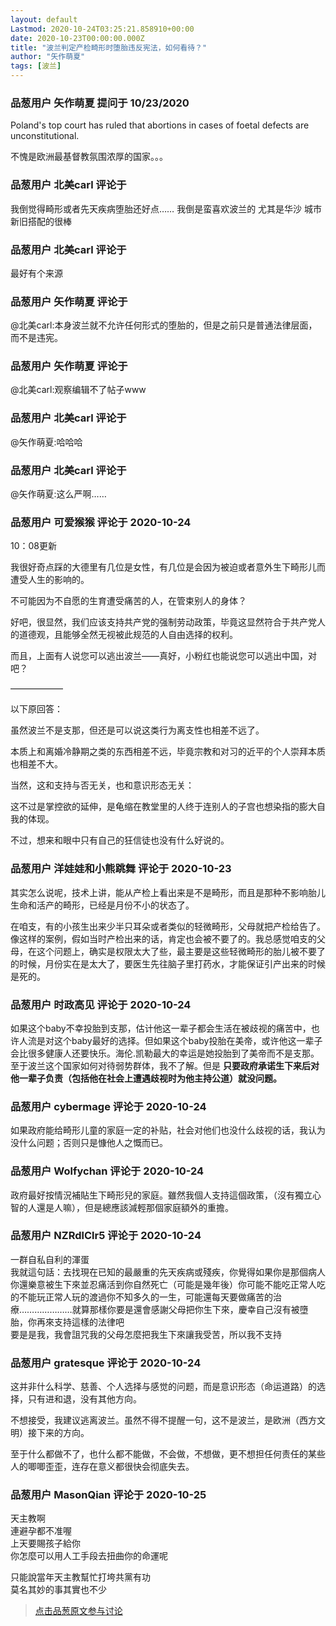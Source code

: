 ```yaml
---
layout: default
Lastmod: 2020-10-24T03:25:21.858910+00:00
date: 2020-10-23T00:00:00.000Z
title: "波兰判定产检畸形时堕胎违反宪法，如何看待？"
author: "矢作萌夏"
tags: [波兰]
---
```



### 品葱用户 **矢作萌夏** 提问于 10/23/2020
    
Poland's top court has ruled that abortions in cases of foetal defects are unconstitutional.  
  
不愧是欧洲最基督教氛围浓厚的国家。。。
    
                

### 品葱用户 **北美carl** 评论于 
        
我倒觉得畸形或者先天疾病堕胎还好点…… 我倒是蛮喜欢波兰的 尤其是华沙 城市新旧搭配的很棒
        
                

### 品葱用户 **北美carl** 评论于 
        
最好有个来源
        
                

### 品葱用户 **矢作萌夏** 评论于 
        
@北美carl:本身波兰就不允许任何形式的堕胎的，但是之前只是普通法律层面，而不是违宪。
        
                

### 品葱用户 **矢作萌夏** 评论于 
        
@北美carl:观察编辑不了帖子www
        
                

### 品葱用户 **北美carl** 评论于 
        
@矢作萌夏:哈哈哈
        
                

### 品葱用户 **北美carl** 评论于 
        
@矢作萌夏:这么严啊……
        
                

### 品葱用户 **可爱猴猴** 评论于 2020-10-24
        
10：08更新  
  
我很好奇点踩的大德里有几位是女性，有几位是会因为被迫或者意外生下畸形儿而遭受人生的影响的。  
  
不可能因为不自愿的生育遭受痛苦的人，在管束别人的身体？  
  
好吧，很显然，我们应该支持共产党的强制劳动政策，毕竟这显然符合于共产党人的道德观，且能够全然无视被此规范的人自由选择的权利。  
  
而且，上面有人说您可以逃出波兰——真好，小粉红也能说您可以逃出中国，对吧？  
  
——————  
  
以下原回答：  
  
虽然波兰不是支那，但还是可以说这类行为离支性也相差不远了。  
  
本质上和离婚冷静期之类的东西相差不远，毕竟宗教和对习的近平的个人崇拜本质也相差不大。  
  
当然，这和支持与否无关，也和意识形态无关：  
  
这不过是掌控欲的延伸，是龟缩在教堂里的人终于连别人的子宫也想染指的膨大自我的体现。  
  
不过，想来和眼中只有自己的狂信徒也没有什么好说的。
        
                

### 品葱用户 **洋娃娃和小熊跳舞** 评论于 2020-10-23
        
其实怎么说呢，技术上讲，能从产检上看出来是不是畸形，而且是那种不影响胎儿生命和活产的畸形，已经是月份不小的状态了。  
  
在咱支，有的小孩生出来少半只耳朵或者类似的轻微畸形，父母就把产检给告了。像这样的案例，假如当时产检出来的话，肯定也会被不要了的。我总感觉咱支的父母，在这个问题上，确实是权限太大了些，最主要是这些轻微畸形的胎儿被不要了的时候，月份实在是太大了，要医生先往脑子里打药水，才能保证引产出来的时候是死的。
        
                

### 品葱用户 **时政高见** 评论于 2020-10-24
        
如果这个baby不幸投胎到支那，估计他这一辈子都会生活在被歧视的痛苦中，也许人流是对这个baby最好的选择。但如果这个baby投胎在美帝，或许他这一辈子会比很多健康人还要快乐。海伦.凯勒最大的幸运是她投胎到了美帝而不是支那。至于波兰这个国家如何对待弱势群体，我不了解。但是 **只要政府承诺生下来后对他一辈子负责（包括他在社会上遭遇歧视时为他主持公道）就没问题。**
        
                

### 品葱用户 **cybermage** 评论于 2020-10-24
        
如果政府能给畸形儿童的家庭一定的补贴，社会对他们也没什么歧视的话，我认为没什么问题；否则只是慷他人之慨而已。
        
                

### 品葱用户 **Wolfychan** 评论于 2020-10-24
        
政府最好按情況補貼生下畸形兒的家庭。雖然我個人支持這個政策，（沒有獨立心智的人還是人嘛），但是總應該減輕那個家庭額外的重擔。
        
                

### 品葱用户 **NZRdlClr5** 评论于 2020-10-24
        
一群自私自利的渾蛋  
我就這句話：去找現在已知的最嚴重的先天疾病或殘疾，你覺得如果你是那個病人你還樂意被生下來並忍痛活到你自然死亡（可能是幾年後）你可能不能吃正常人吃的不能玩正常人玩的渡過你不知多久的一生，可能還每天要做痛苦的治療…………………就算那樣你要是還會感謝父母把你生下來，慶幸自己沒有被墮胎，你再來支持這樣的法律吧  
要是是我，我會詛咒我的父母怎麼把我生下來讓我受苦，所以我不支持
        
                

### 品葱用户 **gratesque** 评论于 2020-10-24
        
这并非什么科学、慈善、个人选择与感觉的问题，而是意识形态（命运道路）的选择，只有进和退，没有其他方向。  
  
不想接受，我建议逃离波兰。虽然不得不提醒一句，这不是波兰，是欧洲（西方文明）接下来的方向。  
  
至于什么都做不了，也什么都不能做，不会做，不想做，更不想担任何责任的某些人的唧唧歪歪，连存在意义都很快会彻底失去。
        
                

### 品葱用户 **MasonQian** 评论于 2020-10-25
        
天主教啊  
連避孕都不准喔  
上天要賜孩子給你  
你怎麼可以用人工手段去扭曲你的命運呢  
  
只能說當年天主教幫忙打垮共黨有功  
莫名其妙的事其實也不少
        
                





> [点击品葱原文参与讨论](https://pincong.rocks/question/32586)

